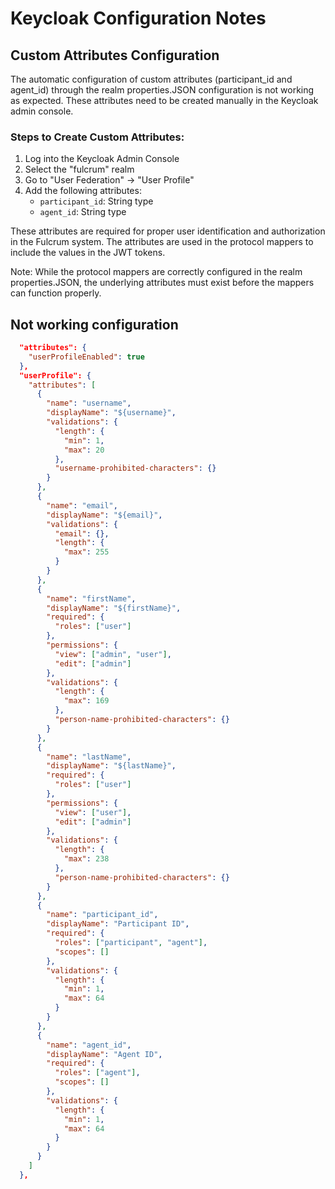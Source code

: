 # Keycloak Configuration Notes

## Custom Attributes Configuration

The automatic configuration of custom attributes (participant_id and agent_id) through the realm properties.JSON configuration is not working as expected. These attributes need to be created manually in the Keycloak admin console.

### Steps to Create Custom Attributes:

1. Log into the Keycloak Admin Console
2. Select the "fulcrum" realm
3. Go to "User Federation" → "User Profile"
4. Add the following attributes:
   - `participant_id`: String type
   - `agent_id`: String type

These attributes are required for proper user identification and authorization in the Fulcrum system. The attributes are used in the protocol mappers to include the values in the JWT tokens.

Note: While the protocol mappers are correctly configured in the realm properties.JSON, the underlying attributes must exist before the mappers can function properly.

## Not working configuration

```json
  "attributes": {
    "userProfileEnabled": true
  },
  "userProfile": {
    "attributes": [
      {
        "name": "username",
        "displayName": "${username}",
        "validations": {
          "length": {
            "min": 1,
            "max": 20
          },
          "username-prohibited-characters": {}
        }
      },
      {
        "name": "email",
        "displayName": "${email}",
        "validations": {
          "email": {},
          "length": {
            "max": 255
          }
        }
      },
      {
        "name": "firstName",
        "displayName": "${firstName}",
        "required": {
          "roles": ["user"]
        },
        "permissions": {
          "view": ["admin", "user"],
          "edit": ["admin"]
        },
        "validations": {
          "length": {
            "max": 169
          },
          "person-name-prohibited-characters": {}
        }
      },
      {
        "name": "lastName",
        "displayName": "${lastName}",
        "required": {
          "roles": ["user"]
        },
        "permissions": {
          "view": ["user"],
          "edit": ["admin"]
        },
        "validations": {
          "length": {
            "max": 238
          },
          "person-name-prohibited-characters": {}
        }
      },
      {
        "name": "participant_id",
        "displayName": "Participant ID",
        "required": {
          "roles": ["participant", "agent"],
          "scopes": []
        },
        "validations": {
          "length": {
            "min": 1,
            "max": 64
          }
        }
      },
      {
        "name": "agent_id",
        "displayName": "Agent ID",
        "required": {
          "roles": ["agent"],
          "scopes": []
        },
        "validations": {
          "length": {
            "min": 1,
            "max": 64
          }
        }
      }
    ]
  },
```
